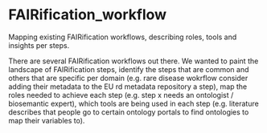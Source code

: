 # FAIRification_workflow
Mapping existing FAIRification workflows, describing roles, tools and insights per steps.

There are several FAIRification workflows out there. We wanted to paint the landscape of FAIRification steps, identify the steps that are common and others that are specific per domain (e.g. rare disease wokrflow consider adding their metadata to the EU rd metadata repository a step), map the roles needed to achieve each step (e.g. step x needs an ontologist / biosemantic expert), which tools are being used in each step (e.g. literature describes that people go to certain ontology portals to find ontologies to map their variables to).
